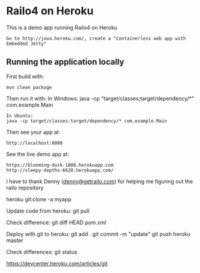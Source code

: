 # Railo4 on Heroku

This is a demo app running Railo4 on Heroku

	Go to http://java.heroku.com/, create a "Containerless web app with Embedded Jetty"

## Running the application locally

First build with:

    mvn clean package

Then run it with:
	In Windows:
    java -cp "target/classes;target/dependency/*" com.example.Main
    
    In Ubuntu:
    java -cp target/classes:target/dependency/* com.example.Main
	
Then see your app at:

    http://localhost:8080
    
See the live demo app at:
	
	https://blooming-dusk-1808.herokuapp.com
	http://sleepy-depths-6628.herokuapp.com/
	
I have to thank Denny (denny@getrailo.com) for helping me figuring out the railo repository	

heroku git:clone -a myapp

Update code from heroku:
git pull

Check difference:
git diff HEAD pom.xml

Deploy with git to heroku:
git add .
git commit -m "update"
git push heroku master

Check differences:
git status

https://devcenter.heroku.com/articles/git